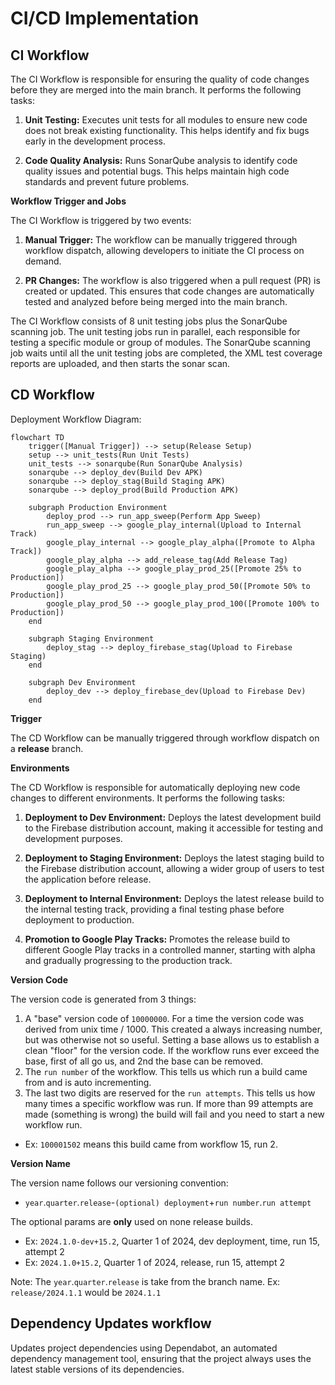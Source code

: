 # **CI/CD Implementation**

## **CI Workflow**

The CI Workflow is responsible for ensuring the quality of code changes before they are merged into the main branch. It performs the
following tasks:

1. **Unit Testing:** Executes unit tests for all modules to ensure new code does not break existing functionality. This helps identify and
   fix bugs early in the development process.

2. **Code Quality Analysis:** Runs SonarQube analysis to identify code quality issues and potential bugs. This helps maintain high code
   standards and prevent future problems.

**Workflow Trigger and Jobs**

The CI Workflow is triggered by two events:

1. **Manual Trigger:** The workflow can be manually triggered through workflow dispatch, allowing developers to initiate the CI process on
   demand.

2. **PR Changes:** The workflow is also triggered when a pull request (PR) is created or updated. This ensures that code changes are
   automatically tested and analyzed before being merged into the main branch.

The CI Workflow consists of 8 unit testing jobs plus the SonarQube scanning job. The unit testing jobs run in parallel, each responsible for
testing a specific module or group of modules. The SonarQube scanning job waits until all the unit testing jobs are completed, the XML test
coverage reports are uploaded, and then starts the sonar scan.

## **CD Workflow**

Deployment Workflow Diagram:

```mermaid
flowchart TD
    trigger([Manual Trigger]) --> setup(Release Setup)
    setup --> unit_tests(Run Unit Tests)
    unit_tests --> sonarqube(Run SonarQube Analysis)
    sonarqube --> deploy_dev(Build Dev APK)
    sonarqube --> deploy_stag(Build Staging APK)
    sonarqube --> deploy_prod(Build Production APK)

    subgraph Production Environment
        deploy_prod --> run_app_sweep(Perform App Sweep)
        run_app_sweep --> google_play_internal(Upload to Internal Track)
        google_play_internal --> google_play_alpha([Promote to Alpha Track])
        google_play_alpha --> add_release_tag(Add Release Tag)
        google_play_alpha --> google_play_prod_25([Promote 25% to Production])
        google_play_prod_25 --> google_play_prod_50([Promote 50% to Production])
        google_play_prod_50 --> google_play_prod_100([Promote 100% to Production])
    end

    subgraph Staging Environment
        deploy_stag --> deploy_firebase_stag(Upload to Firebase Staging)
    end

    subgraph Dev Environment
        deploy_dev --> deploy_firebase_dev(Upload to Firebase Dev)
    end
```

**Trigger**

The CD Workflow can be manually triggered through workflow dispatch on a **release** branch.

**Environments**

The CD Workflow is responsible for automatically deploying new code changes to different environments. It performs the following tasks:

1. **Deployment to Dev Environment:** Deploys the latest development build to the Firebase distribution account, making it accessible for
   testing and development purposes.

2. **Deployment to Staging Environment:** Deploys the latest staging build to the Firebase distribution account, allowing a wider group of
   users to test the application before release.

3. **Deployment to Internal Environment:** Deploys the latest release build to the internal testing track, providing a final testing phase
   before deployment to production.

4. **Promotion to Google Play Tracks:** Promotes the release build to different Google Play tracks in a controlled manner, starting with
   alpha and gradually progressing to the production track.

**Version Code**

The version code is generated from 3 things:

1. A "base" version code of `10000000`. For a time the version code was derived from unix time / 1000. This created a always increasing
   number, but was otherwise not so useful. Setting a base allows us to establish a clean "floor" for the version code. If the workflow runs
   ever exceed the base, first of all go us, and 2nd the base can be removed.
2. The `run number` of the workflow. This tells us which run a build came from and is auto incrementing.
3. The last two digits are reserved for the `run attempts`. This tells us how many times a specific workflow was run. If more than 99
   attempts are made (something is wrong) the build will fail and you need to start a new workflow run.

- Ex: `100001502` means this build came from workflow 15, run 2.

**Version Name**

The version name follows our versioning convention:

- `year`.`quarter`.`release`-`(optional) deployment`+`run number`.`run attempt`

The optional params are **only** used on none release builds.

- Ex: `2024.1.0-dev+15.2`, Quarter 1 of 2024, dev deployment, time, run 15, attempt 2
- Ex: `2024.1.0+15.2`, Quarter 1 of 2024, release, run 15, attempt 2

Note: The `year`.`quarter`.`release` is take from the branch name. Ex: `release/2024.1.1` would be `2024.1.1`

## **Dependency Updates workflow**

Updates project dependencies using Dependabot, an automated dependency management tool, ensuring that the project always uses the latest
stable versions of its dependencies.
